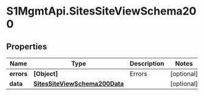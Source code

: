 # S1MgmtApi.SitesSiteViewSchema200

## Properties
Name | Type | Description | Notes
------------ | ------------- | ------------- | -------------
**errors** | **[Object]** | Errors | [optional] 
**data** | [**SitesSiteViewSchema200Data**](SitesSiteViewSchema200Data.md) |  | [optional] 



